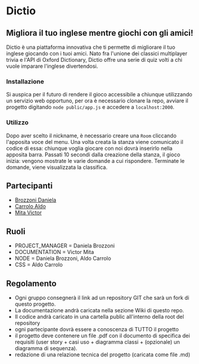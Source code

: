 # Dictio
## Migliora il tuo inglese mentre giochi con gli amici! 
Dictio è una piattaforma innovativa che ti permette di migliorare il tuo inglese giocando con i tuoi amici. Nato fra l'unione dei classici multiplayer trivia e l'API di Oxford Dictionary, Dictio offre una serie di quiz volti a chi vuole imparare l'inglese divertendosi. 

### Installazione
Si auspica per il futuro di rendere il gioco accessibile a chiunque utilizzando un servizio web opportuno, per ora è necessario clonare la repo, avviare il progetto digitando ```node public/app.js``` e accedere a `localhost:2000`. 

### Utilizzo
Dopo aver scelto il nickname, è necessario creare una `Room` cliccando l'apposita voce del menu. Una volta creata la stanza viene comunicato il codice di essa: chiunque voglia giocare con noi dovrà inserirlo nella apposita barra.
Passati 10 secondi dalla creazione della stanza, il gioco inizia: vengono mostrate le varie domande a cui rispondere. 
Terminate le domande, viene visualizzata la classifica. 


## Partecipanti
* [Brozzoni Daniela](https://github.com/imaprincess)
* [Carrolo Aldo](https://github.com/aldocarrolo)
* [Mita Victor](https://github.com/VictorMita)

## Ruoli
* PROJECT_MANAGER = Daniela Brozzoni
* DOCUMENTATION = Victor Mita
* NODE = Daniela Brozzoni, Aldo Carrolo
* CSS = Aldo Carrolo

## Regolamento
* Ogni gruppo consegnerà il link ad un repository GIT che sarà un fork di questo progetto.
* La documentazione andrà caricata nella sezione Wiki di questo repo.
* Il codice andrà caricato in una cartella public all'interno della root del repository
* ogni partecipante dovrà essere a conoscenza di TUTTO il progetto
* il progetto deve contenere un file .pdf con il documento di specifica dei requisiti (user story + casi uso + diagramma classi + (opzionale) un diagramma di sequenza).
* redazione di una relazione tecnica del progetto (caricata come file .md)
